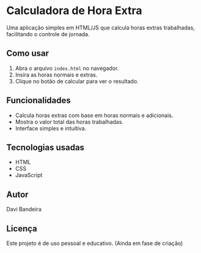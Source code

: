 # Calculadora de Hora Extra

Uma aplicação simples em HTML/JS que calcula horas extras trabalhadas, facilitando o controle de jornada.

## Como usar

1. Abra o arquivo `index.html` no navegador.
2. Insira as horas normais e extras.
3. Clique no botão de calcular para ver o resultado.

## Funcionalidades

- Calcula horas extras com base em horas normais e adicionais.
- Mostra o valor total das horas trabalhadas.
- Interface simples e intuitiva.

## Tecnologias usadas

- HTML
- CSS
- JavaScript

## Autor

Davi Bandeira

## Licença

Este projeto é de uso pessoal e educativo. (Ainda em fase de criação)
